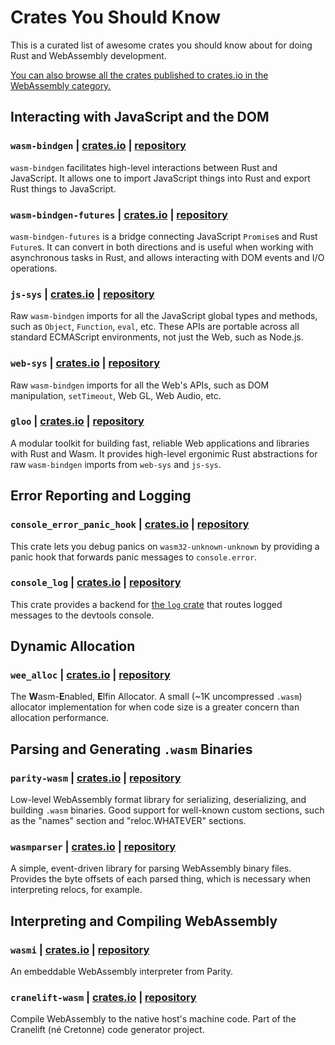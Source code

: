 # Crates You Should Know

This is a curated list of awesome crates you should know about for doing Rust
and WebAssembly development.

[You can also browse all the crates published to crates.io in the WebAssembly
category.][wasm-category]

## Interacting with JavaScript and the DOM

### `wasm-bindgen` | [crates.io](https://crates.io/crates/wasm-bindgen) | [repository](https://github.com/rustwasm/wasm-bindgen)

`wasm-bindgen` facilitates high-level interactions between Rust and
JavaScript. It allows one to import JavaScript things into Rust and export Rust
things to JavaScript.

### `wasm-bindgen-futures` | [crates.io](https://crates.io/crates/wasm-bindgen-futures) | [repository](https://github.com/rustwasm/wasm-bindgen/tree/master/crates/futures)

`wasm-bindgen-futures` is a bridge connecting JavaScript `Promise`s and Rust
`Future`s. It can convert in both directions and is useful when working with
asynchronous tasks in Rust, and allows interacting with DOM events and I/O
operations.

### `js-sys` | [crates.io](https://crates.io/crates/js-sys) | [repository](https://github.com/rustwasm/wasm-bindgen/tree/master/crates/js-sys)

Raw `wasm-bindgen` imports for all the JavaScript global types and methods, such
as `Object`, `Function`, `eval`, etc. These APIs are portable across all
standard ECMAScript environments, not just the Web, such as Node.js.

### `web-sys` | [crates.io](https://crates.io/crates/web-sys) | [repository](https://github.com/rustwasm/wasm-bindgen/tree/master/crates/web-sys)

Raw `wasm-bindgen` imports for all the Web's APIs, such as DOM manipulation,
`setTimeout`, Web GL, Web Audio, etc.

### `gloo` | [crates.io](https://crates.io/crates/gloo) | [repository](https://github.com/rustwasm/gloo/)

A modular toolkit for building fast, reliable Web applications and libraries with Rust and Wasm. It provides high-level ergonimic Rust abstractions
for raw `wasm-bindgen` imports from `web-sys` and `js-sys`.

## Error Reporting and Logging

### `console_error_panic_hook` | [crates.io](https://crates.io/crates/console_error_panic_hook) | [repository](https://github.com/rustwasm/console_error_panic_hook)

This crate lets you debug panics on `wasm32-unknown-unknown` by providing a
panic hook that forwards panic messages to `console.error`.

### `console_log` | [crates.io](https://crates.io/crates/console_log) | [repository](https://github.com/iamcodemaker/console_log)

This crate provides a backend for [the `log`
crate](https://crates.io/crates/log) that routes logged messages to the devtools
console.

## Dynamic Allocation

### `wee_alloc` | [crates.io](https://crates.io/crates/wee_alloc) | [repository](https://github.com/rustwasm/wee_alloc)

The **W**asm-**E**nabled, **E**lfin Allocator. A small (~1K uncompressed
`.wasm`) allocator implementation for when code size is a greater concern than
allocation performance.

## Parsing and Generating `.wasm` Binaries

### `parity-wasm` | [crates.io](https://crates.io/crates/parity-wasm) | [repository](https://github.com/paritytech/parity-wasm)

Low-level WebAssembly format library for serializing, deserializing, and
building `.wasm` binaries. Good support for well-known custom sections, such as
the "names" section and "reloc.WHATEVER" sections.

### `wasmparser` | [crates.io](https://crates.io/crates/wasmparser) | [repository](https://github.com/yurydelendik/wasmparser.rs)

A simple, event-driven library for parsing WebAssembly binary files. Provides
the byte offsets of each parsed thing, which is necessary when interpreting
relocs, for example.

## Interpreting and Compiling WebAssembly

### `wasmi` | [crates.io](https://crates.io/crates/wasmi) | [repository](https://github.com/paritytech/wasmi)

An embeddable WebAssembly interpreter from Parity.

### `cranelift-wasm` | [crates.io](https://crates.io/crates/cranelift-wasm) | [repository](https://github.com/bytecodealliance/wasmtime/tree/master/cranelift)

Compile WebAssembly to the native host's machine code. Part of the Cranelift (né
Cretonne) code generator project.

[wasm-category]: https://crates.io/categories/wasm
